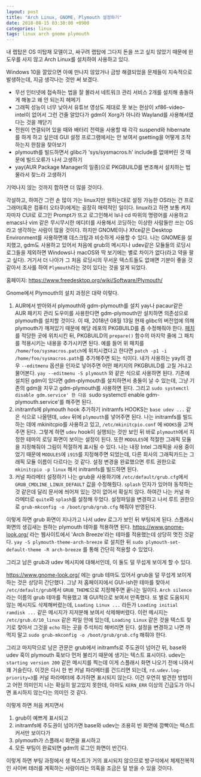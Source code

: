 ```yaml
---
layout: post
title: "Arch Linux, GNOME, Plymouth 설정하기"
date: 2018-08-15 03:30:00 +0900
categories: linux
tags: linux arch gnome plymouth
---
```


내 랩탑은 OS 미탑재 모델이고, 싸구려 랩탑에 그다지 돈을 쓰고 싶지 않았기 때문에 윈도우를 사지 않고 Arch Linux를 설치하여 사용하고 있다.

Windows 10을 깔았으면 아예 만나지 않았거나 금방 해결되었을 문제들이 지속적으로 발생하는데, 지금 생각나는 것만 써 보겠다.

* 무선 인터넷에 접속하는 법을 잘 몰라서 네트워크 관리 서비스 2개를 설치해 충돌하게 해놓고 왜 안 되는지 헤메기
* 그래픽 성능이 너무 낮아서 유튜브 영상도 제대로 못 보는 현상이  xf86-video-intel이 없어서 그런 건줄 알았다가 gdm이 Xorg가 아니라 Wayland를 사용해서였다는 것을 깨닫기
* 전원이 연결되어 있을 때와 배터리 전력을 사용할 때 각각  suspend와 hibernate를 하게 하고 싶은데 GUI 설정 프로그램에서는 안 보여서 gsetting을 어떻게 조작하는지 한참을 찾아보기
* plymouth를 빌드하면서 glibc가 'sys/sysmacros.h' include를 없애버린 것 때문에 빌드오류가 나서 고생하기
* yay(AUR Package Manager의 일종)으로 PKGBUILD를 변조해서 설치하는 법 몰라서 찾느라 고생하기

기억나지 않는 것까지 합하면 더 많을 것이다.

각설하고, 하여간 그런 손 많이 가는 linux지만 원하는대로 설정 가능한 OS라는 건 프로그래머(혹은 컴퓨터 오타쿠)에게는 굉장히 매력적인 일이다.
linux라고 하면 보통 켜지자마자 CUI로 로그인 Prompt가 뜨고 로그인해서 ls나 cd 따위의 명령어를 사용하고 emacs나 vim 같은 무시무시한 에디터를 사용해서 코딩하는 이상한 사람들만 쓰는 OS라고 생각하는 사람이 많을 것이다.
하지만 GNOME이나 Xfce같은 Desktop Environment를 사용하면꽤 데스크탑과 비슷하게 사용할 수 있다.
나는 GNOME을 설치했고, gdm도 사용하고 있어서 처음에 grub의 메시지나 udev같은 모듈들의 로딩시 로그들을 제외하면 Windows나 macOS와 딱 보기에는 별로 차이가 없다(라고 약을 팔고 싶다).
거기서 더 나아가 그 처음 로딩시의 무서운 텍스트들도 없애면 기분이 좋을 것 같아서 조사를 하여 `Plymouth`라는 것이 있다는 것을 알게 되었다.

홈페이지: <https://www.freedesktop.org/wiki/Software/Plymouth/>

Gnome에서 Plymouth의 설치 과정은 대략 이렇다.

1. AUR에서 받아와서 plymouth와 gdm-plymouth를 설치
  yay나 pacaur같은 AUR 패키지 관리 도우미를 사용한다면 gdm-plymouth만 설치하면 의존성으로 plymouth를 설치할 것이다.
  이 때, 2018년 08월 13일 현재 glibc의 버전업에 의해 plymouth가 깨져있기 때문에 해당 레포의 PKGBUILD를 좀 수정해줘야 한다.
  [패치](https://627690.bugs.gentoo.org/attachment.cgi?id=488690)를 적당한 곳에 위치시킨 뒤,
  PKGBUILD의 `prepare()` 함수의 마지막 줄에 그 패치를 적용시키는 내용을 추가시키면 된다.
  예를 들어 위 패치를 `/home/foo/sysmacros.patch`에 위치시켰다고 한다면
  `patch -p1 -i /home/foo/sysmacros.path`를 추가해주면 되는 식이다.
  내가 사용하는 yay의 경우 `--editmenu` 옵션을 인자로 넣어주면 어떤 패키지의 PKGBUILD를 고칠 거냐고 물어본다.
  `yay --editmenu -S plymouth` 와 같은 식으로 사용하면 된다.
  기존에 설치된 gdm이 있다면 gdm-plymouth를 설치하면서 충돌이 날 수 있는데, 그냥 기존의 gdm을 지우고 gdm-plymouth를 사용하면 된다.
  그리고 `sudo systemctl disable gdm.service' 한 다음 `sudo systemctl enable gdm-plymouth.service'를 해주면 된다.
2. initramfs에 plymouth hook 추가하기
  initramfs HOOKS는 `base udev ...` 같은 식으로 나올텐데, `udev` 뒤에 `plymouth`를 넣어주면 된다.
  나는 initramfs를 빌드하는 데에 mkinitcpio를 사용하고 있고, `/etc/mkinitcpio.conf` 에 `HOOKS`을 고쳐주면 된다.
  그렇게 하면 `udev` hook이 실행되는 것만 보인 뒤 바로 `plymouth`에서 지정한 테마의 로딩 화면이 보이는 설정이 된다.
  또한 `MODULES`에 적절한 그래픽 모듈을 지정해줘야 그림이 적절하게 표시될 수 있다.
  나는 내장 Intel 그래픽을 사용 중이었기 때문에 `MODULES`에 `i915`를 지정해주면 되었는데, 다른 회사의 그래픽카드는 그래픽 모듈 이름이 다르다는 것 같다.
  설정 변경을 완료했으면 루트 권한으로 `mkinitcpio -p linux` 해서 initramfs를 빌드하면 된다.
3. 커널 파라메터 설정하기
  나는 grub을 사용하기에 `/etc/default/grub.cfg`에서 `GRUB_CMDLINE_LINUX_DEFAULT` 값을 수정해줬다.
  `splash` 인자가 있어야 동작하는 것 같은데 달리 문서에 씌어져 있는 것이 없어서 확실치 않다.
  하여간 나는 커널 파라메터로 `quite`와 `splash`를 설정해 두었다.
  설정파일을 변경하고 나서 루트 권한으로 `grub-mkconfig -o /boot/grub/grub.cfg` 해줘야 반영된다.

이렇게 하면 grub 화면이 지나가고 나서 udev 로그가 보인 뒤 부팅되게 된다. 스플래시 화면의 생김새는 원하는 plymouth 테마를 적용하면 된다.
<https://www.gnome-look.org/> 라는 웹사이트에서 'Arch Breeze'라는 테마를 적용했는데 상당히 멋진 것같다.
`yay -S plymouth-theme-arch-breeze` 로 설치한 뒤 `sudo plymouth-set-default-theme -R arch-breeze` 를 통해 간단히 적용할 수 있었다.

그리고 남은 grub과 udev 메시지에 대해서인데, 이 둘도 덜 무섭게 보이게 할 수 있다.

<https://www.gnome-look.org/> 에는 grub 테마도 있어서 grub을 덜 무섭게 보이게 하는 것은 상당히 간단했다.
그냥 저 홈페이지에서 GUI-ish한 테마를 찾아서 `/etc/default/grub`에서 `GRUB_THEME`으로 지정해주면 끝나는 일이다.
`Arch silence`라는 이름의 grub 테마를 적용했고 꽤 GUI적으로 보여서 만족했다.
또 별로 도움되지 않는 메시지도 삭제해버렸는데, `Loading Linux ...` 라든가 `Loading initial ramdisk ...` 같은 메시지가 지저분해 보여서 삭제해버렸다.
이런 메시지는 `/etc/grub.d/10_linux` 같은 파일 안에 있는데, `Loading Linux` 같은 것을 텍스트 찾기로 찾아서 그것을 `echo` 하는 곳을 주석처리 해버리면 된다.
설정을 변경하고 나면 까먹지 말고 `sudo grub-mkconfig -o /boot/grub/grub.cfg` 해줘야 한다.

그리고 마지막으로 남은 관문은 grub에서 initramfs로 주도권이 넘어간 뒤, base와 udev 훅이 plymouth 훅보다 먼저 불리기 때문에 생기는 텍스트 표시이다.
udev는 `starting version 200` 같은 메시지를 찍는데 이게 스플래시 화면 나오기 전에 나와서 꽤 거슬린다.
이것은 다시 한 번 커널 파라메터를 건드리면 되는데, `rd.udev.log-priority=3`를 커널 파라메터에 추가하면 표시되지 않는다.
이건 우연히 발견한 방법이고 어떤 의미인지 나는 확실히 알고있지 못한데, 아마도 `KERN_ERR` 이상의 긴급도가 아니면 표시하지 않는다는 의미인 것 같다.

이렇게 하면 처음 켜지면서
1. grub이 예쁘게 표시되고
2. initramfs에 주도권이 넘어가면 base와 udev는 조용히 빈 화면에 깜빡이는 텍스트 커서만 보이다가
3. plymouth가 스플래시 화면을 표시하고
4. 모든 부팅이 완료되면 gdm의 로그인 화면이 반긴다.

이렇게 하면 부팅 과정에서 생 텍스트가 거의 표시되지 않으므로 방구석에서 체제전복적인 사이버 테러를 계획하는 사람이라는 의혹을 조금은 덜 받을 수 있을 것이다.
